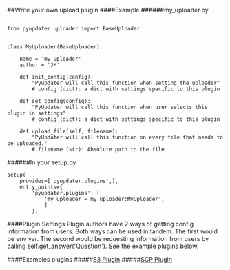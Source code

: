 ##Write your own upload plugin
####Example
######my_uploader.py
```

from pyupdater.uploader import BaseUploader


class MyUploader(BaseUploader):

    name = 'my uploader'
    author = 'JM'

    def init_config(config):
        "Pyupdater will call this function when setting the uploader"
        # config (dict): a dict with settings specific to this plugin

    def set_config(config):
        "PyUpdater will call this function when user selects this plugin in settings"
        # config (dict): a dict with settings specific to this plugin

    def upload_file(self, filename):
        "PyUpdater will call this function on every file that needs to be uploaded."
        # filename (str): Absolute path to the file
```


######In your setup.py
```
setup(
    provides=['pyupdater.plugins',],
    entry_points={
        'pyupdater.plugins': [
            'my_uploader = my_uploader:MyUploader',
            ]
        },
```

####Plugin Settings
Plugin authors have 2 ways of getting config information from users. Both ways can be used in tandem. The first would be env var. The second would be requesting information from users by calling self.get_answer('Question'). See the example plugins below.

####Examples plugins
#####[S3 Plugin](https://github.com/JMSwag/PyUpdater-S3-Plugin "S3 Plugin")
#####[SCP Plugin](https://github.com/JMSwag/PyUpdater-SCP-Plugin "SCP Plugin")